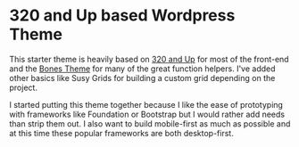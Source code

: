 # 320 and Up based Wordpress Theme

This starter theme is heavily based on [320 and Up](http://stuffandnonsense.co.uk/projects/320andup/) for most of the front-end and the [Bones Theme](http://themble.com/bones/) for many of the great function helpers. I've added other basics like Susy Grids for building a custom grid depending on the project. 

I started putting this theme together because I like the ease of prototyping with frameworks like Foundation or Bootstrap but I would rather add needs than strip them out. I also want to build mobile-first as much as possible and at this time these popular frameworks are both desktop-first.
